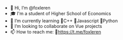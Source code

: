 - 👋 Hi, I’m @foxleren
- 🎓 I'm a student of Higher School of Economics
- 🌱 I’m currently learning
				💠C++
				💠Javascript
				💠Python
- 💞️ I’m looking to collaborate on Vue projects
- 📫 How to reach me:
				🔹https://t.me/foxleren

